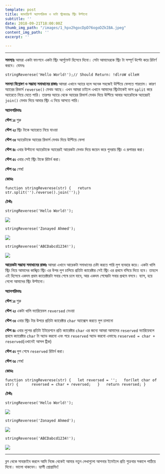 ```yaml
---
template: post
title: জাভাস্ক্রিপ্ট অ্যালগরিদম ও ডাটা স্ট্রাকচারঃ স্ট্রিং উল্টানো
subtitle: ''
date: 2018-09-21T18:00:00Z
thumb_img_path: "/images/1_hpx2hgocDpD76ogoDZkIBA.jpeg"
content_img_path: ''
excerpt: ''

---
```

***

**সমস্যাঃ** আমরা একটা ফাংশনে একটা স্ট্রিং আর্গুমেন্ট হিসেবে দিবো। সেটা আমাদেরকে স্ট্রিং টা সম্পূর্ণ উল্টো করে রিটার্ণ করবে। যেমনঃ

    stringReverese('Hello World!');// Should Return: !dlroW olleH

**সমস্যা বিশ্লেষণ ও সম্ভাব্য সমাধানের রাস্তাঃ** আমরা এখানে অ্যারে হলে অনেক সহজেই উল্টিয়ে ফেলতে পারতাম। কারণ অ্যারের রিভার্স `reverse()` মেথড আছে। এখন আমরা চাইলে এখানে আমাদের স্ট্রিংটাকেই ভাগ `split` করে অ্যারেতে নিয়ে যেতে পারি। তারপর অ্যারে থেকে অ্যারের রিভার্স মেথড দিয়ে উল্টিয়ে আবার অ্যারেটাকে অ্যারেরই `join()` মেথড দিয়ে আবার স্ট্রিং এ নিয়ে আসতে পারি।

**অ্যালগরিদমঃ**

**স্টেপ ১ঃ** শুরু

**স্টেপ ২ঃ** স্ট্রিং টাকে অ্যারেতে নিয়ে যাওয়া

**স্টেপ ৩ঃ** অ্যারেটাকে অ্যারের রিভার্স মেথড দিয়ে উল্টিয়ে ফেলা

**স্টেপ ৪ঃ** এবার উল্টানো অ্যারেটাকে অ্যারেরই আরেকটা মেথড দিয়ে জয়েন করে পুনরায় স্ট্রিং এ রূপান্তর করা।

**স্টেপ ৫ঃ** এবার সেই স্ট্রিং টাকে রিটার্ন করা।

**স্টেপ ৬ঃ** শেষ!

**কোডঃ**

    function stringReverese(str) {   return str.split('').reverse().join('');}

**টেস্টঃ**

    stringReverese('Hello World!');

![](https://cdn-images-1.medium.com/max/800/1*OZrQSFuC1wEztfDzvmdHew.png)

    stringReverese('Zonayed Ahmed');

![](https://cdn-images-1.medium.com/max/800/1*WruZn1YqyJYHShUOKkVYfg.png)

    stringReverese('ABCDabcd1234!');

![](https://cdn-images-1.medium.com/max/800/1*OYPxFeJqiasRnyG5pb_b7g.png)

**আরেকটা সম্ভাব্য সমাধানের রাস্তাঃ** আমরা এখানে আরেকটা সমাধানের চেষ্টা করতে পারি লুপ ব্যবহার করে। একটা খালি স্ট্রিং নিয়ে আমাদের কাঙ্খিত স্ট্রিং এর উপর লুপ চালিয়ে প্রতিটা ক্যারেক্টার সেই স্ট্রিং এর প্রথমে বসিয়ে দিতে হবে। তাহলে এই হিসেবে একদম প্রথম ক্যারেক্টারটা সবার শেষে চলে যাবে, আর একদম শেষেরটা সবার প্রথমে বসবে। ব্যাস, হয়ে গেলো আমাদের স্ট্রিং উল্টানো।

**অ্যালগরিদমঃ**

**স্টেপ ১ঃ** শুরু

**স্টেপ ২ঃ** একটা খালি ভ্যারিয়েবল `reversed` নেওয়া

**স্টেপ ৩ঃ** এবার স্ট্রিং টার উপরে প্রতিটা ক্যারেক্টার `char` অ্যাক্সেস করতে লুপ চালানো

**স্টেপ ৪ঃ** এবার লুপের প্রতিটা ইটারেশনে প্রতি ক্যারেক্টার `char` এর জন্যে আমরা আমাদের `reserved` ভ্যারিয়েবলে প্রথমে ক্যারেক্টার `char` টা অ্যাড করবো এবং পরে `reserved` অ্যাড করবো এভাবেঃ `reserved = char + reserved`(এখানেই আসল ট্রিক)

**স্টেপ ৫ঃ** লুপ শেষে `reserved` রিটার্ন করা।

**স্টেপ ৬ঃ** শেষ!

**কোডঃ**

    function stringReverese(str) {   let reversed = '';   for(let char of str) {      reversed = char + reversed;   }   return reversed; }

**টেস্টঃ**

    stringReverese('Hello World!');

![](https://cdn-images-1.medium.com/max/800/1*OZrQSFuC1wEztfDzvmdHew.png)

    stringReverese('Zonayed Ahmed');

![](https://cdn-images-1.medium.com/max/800/1*WruZn1YqyJYHShUOKkVYfg.png)

    stringReverese('ABCDabcd1234!');

![](https://cdn-images-1.medium.com/max/800/1*OYPxFeJqiasRnyG5pb_b7g.png)

***

ব্লগ থেকে সাবস্ক্রাইব করলে আমি নিজে থেকেই আমার নতুন লেখাগুলো আপনার ইমেইলে প্রতি শুক্রবার সকালে পাঠিয়ে দিবো। ভালো থাকবেন। হ্যাপী প্রোগ্রামিং!